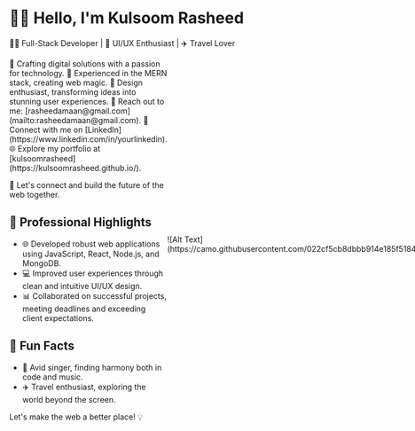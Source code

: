 # 👩‍💼 Hello, I'm Kulsoom Rasheed

👩‍💻 Full-Stack Developer | 🎨 UI/UX Enthusiast | ✈️ Travel Lover

<div  style="display: flex; align-items: center;">
<div>
🌟 Crafting digital solutions with a passion for technology.
💼 Experienced in the MERN stack, creating web magic.
🎨 Design enthusiast, transforming ideas into stunning user experiences.
📧 Reach out to me: [rasheedamaan@gmail.com](mailto:rasheedamaan@gmail.com).
🔗 Connect with me on [LinkedIn](https://www.linkedin.com/in/yourlinkedin).
🌐 Explore my portfolio at [kulsoomrasheed](https://kulsoomrasheed.github.io/).

🚀 Let's connect and build the future of the web together.

## 💼 Professional Highlights

- 🌐 Developed robust web applications using JavaScript, React, Node.js, and MongoDB.
- 💻 Improved user experiences through clean and intuitive UI/UX design.
- 📊 Collaborated on successful projects, meeting deadlines and exceeding client expectations.

## 🌸 Fun Facts

- 🎵 Avid singer, finding harmony both in code and music.
- ✈️ Travel enthusiast, exploring the world beyond the screen.

Let's make the web a better place! 💡
</div>
<div>
![Alt Text](https://camo.githubusercontent.com/022cf5cb8dbbb914e185f5184d498a2da20037569cf44e847040956661f9367a/68747470733a2f2f63646e2e6472696262626c652e636f6d2f75736572732f37323533352f73637265656e73686f74732f323633303737392f646174615f76697375616c697a6174696f6e5f62795f6a617264736f6e5f616c6d656964612e676966)
</div>
</div>
